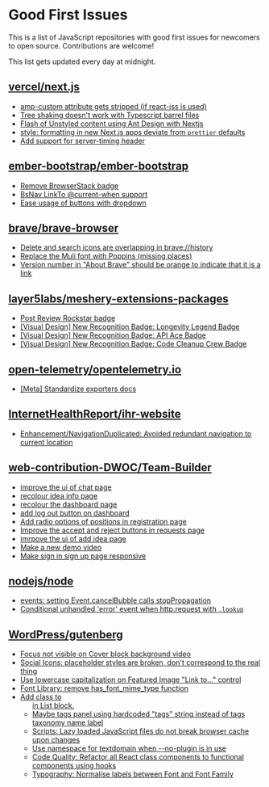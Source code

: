 # Good First Issues

This is a list of JavaScript repositories with good first issues for newcomers to open source. Contributions are welcome!

This list gets updated every day at midnight.

## [vercel/next.js](https://github.com/vercel/next.js)

- [amp-custom attribute gets stripped (if react-jss is used)](https://github.com/vercel/next.js/issues/12243)
- [Tree shaking doesn't work with Typescript barrel files](https://github.com/vercel/next.js/issues/12557)
- [Flash of Unstyled content using Ant Design with Nextjs](https://github.com/vercel/next.js/issues/48483)
- [style: formatting in new Next.js apps deviate from `prettier` defaults](https://github.com/vercel/next.js/issues/54402)
- [Add support for server-timing header](https://github.com/vercel/next.js/issues/12382)

## [ember-bootstrap/ember-bootstrap](https://github.com/ember-bootstrap/ember-bootstrap)

- [Remove BrowserStack badge ](https://github.com/ember-bootstrap/ember-bootstrap/issues/2019)
- [BsNav LinkTo @current-when support](https://github.com/ember-bootstrap/ember-bootstrap/issues/1906)
- [Ease usage of buttons with dropdown](https://github.com/ember-bootstrap/ember-bootstrap/issues/1873)

## [brave/brave-browser](https://github.com/brave/brave-browser)

- [Delete and search icons are overlapping in brave://history](https://github.com/brave/brave-browser/issues/32399)
- [Replace the Muli font with Poppins (missing places)](https://github.com/brave/brave-browser/issues/27081)
- [Version number in "About Brave" should be orange to indicate that it is a link](https://github.com/brave/brave-browser/issues/26040)

## [layer5labs/meshery-extensions-packages](https://github.com/layer5labs/meshery-extensions-packages)

- [Post Review Rockstar badge](https://github.com/layer5labs/meshery-extensions-packages/issues/197)
- [[Visual Design] New Recognition Badge: Longevity Legend Badge](https://github.com/layer5labs/meshery-extensions-packages/issues/186)
- [[Visual Design] New Recognition Badge: API Ace Badge](https://github.com/layer5labs/meshery-extensions-packages/issues/187)
- [[Visual Design] New Recognition Badge: Code Cleanup Crew Badge](https://github.com/layer5labs/meshery-extensions-packages/issues/189)

## [open-telemetry/opentelemetry.io](https://github.com/open-telemetry/opentelemetry.io)

- [[Meta] Standardize exporters docs ](https://github.com/open-telemetry/opentelemetry.io/issues/3559)

## [InternetHealthReport/ihr-website](https://github.com/InternetHealthReport/ihr-website)

- [Enhancement/NavigationDuplicated: Avoided redundant navigation to current location](https://github.com/InternetHealthReport/ihr-website/issues/645)

## [web-contribution-DWOC/Team-Builder](https://github.com/web-contribution-DWOC/Team-Builder)

- [improve the ui of chat page](https://github.com/web-contribution-DWOC/Team-Builder/issues/4)
- [recolour idea info page](https://github.com/web-contribution-DWOC/Team-Builder/issues/31)
- [recolour the dashboard page](https://github.com/web-contribution-DWOC/Team-Builder/issues/30)
- [add log out button on dashboard](https://github.com/web-contribution-DWOC/Team-Builder/issues/1)
- [Add radio options of positions in registration page](https://github.com/web-contribution-DWOC/Team-Builder/issues/2)
- [Improve the accept and reject buttons in requests page](https://github.com/web-contribution-DWOC/Team-Builder/issues/20)
- [imrpove the ui of add idea page](https://github.com/web-contribution-DWOC/Team-Builder/issues/3)
- [Make a new demo video](https://github.com/web-contribution-DWOC/Team-Builder/issues/5)
- [Make sign in sign up page responsive](https://github.com/web-contribution-DWOC/Team-Builder/issues/27)

## [nodejs/node](https://github.com/nodejs/node)

- [events: setting Event.cancelBubble calls stopPropagation](https://github.com/nodejs/node/issues/50401)
- [Conditional unhandled 'error' event when http.request with `.lookup`](https://github.com/nodejs/node/issues/48771)

## [WordPress/gutenberg](https://github.com/WordPress/gutenberg)

- [Focus not visible on Cover block background video](https://github.com/WordPress/gutenberg/issues/41989)
- [Social Icons: placeholder styles are broken, don't correspond to the real thing](https://github.com/WordPress/gutenberg/issues/55296)
- [Use lowercase capitalization on Featured Image "Link to..." control](https://github.com/WordPress/gutenberg/issues/55057)
- [Font Library: remove has_font_mime_type function](https://github.com/WordPress/gutenberg/issues/54875)
- [Add class to <ul> in List block.](https://github.com/WordPress/gutenberg/issues/12420)
- [Maybe tags panel using hardcoded "tags" string instead of tags taxonomy name label](https://github.com/WordPress/gutenberg/issues/22588)
- [Scripts: Lazy loaded JavaScript files do not break browser cache upon changes](https://github.com/WordPress/gutenberg/issues/55397)
- [Use namespace for textdomain when --no-plugin is in use](https://github.com/WordPress/gutenberg/issues/54980)
- [Code Quality: Refactor all React class components to functional components using hooks](https://github.com/WordPress/gutenberg/issues/22890)
- [Typography: Normalise labels between Font and Font Family](https://github.com/WordPress/gutenberg/issues/56374)

